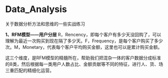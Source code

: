 # Data_Analysis
关于数据分析方法和思维的一些实战练习

**1、RFM模型——用户分层**
R，Rencency，即每个客户有多少天没回购了，可以理解为最近一次购买到现在隔了多少天。F，Frequency，是每个客户购买了多少次。M，Monetary，代表每个客户平均购买金额，这里也可以是累计购买金额。

这三个维度，是RFM模型的精髓所在，帮助我们把混杂一体的客户数据分成标准的8类，然后根据每一类用户人数占比、金额贡献等不同的特征，进行人、货、场三重匹配的精细化运营。
